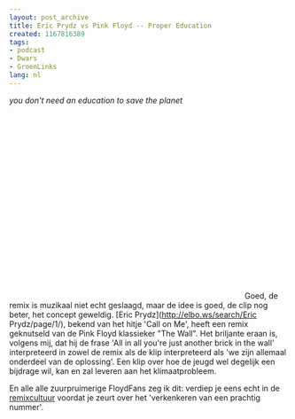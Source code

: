 ```yaml
---
layout: post_archive
title: Eric Prydz vs Pink Floyd -- Proper Education
created: 1167816389
tags:
- podcast
- Dwars
- GroenLinks
lang: nl
---
```

_you don't need an education to save the planet_<object width="425" height="350"><param name="movie" value="http://www.youtube.com/v/CivLKzRo48Y" /><param name="wmode" value="transparent" /><embed src="http://www.youtube.com/v/CivLKzRo48Y" type="application/x-shockwave-flash" wmode="transparent" width="425" height="350"></embed></object>Goed, de remix is muzikaal niet echt geslaagd, maar de idee is goed, de clip nog beter, het concept geweldig.<!--break--> [Eric Prydz](http://elbo.ws/search/Eric Prydz/page/1/), bekend van het hitje 'Call on Me', heeft een remix geknutseld van de Pink Floyd klassieker "The Wall". Het briljante eraan is, volgens mij, dat hij de frase 'All in all you're just another brick in the wall' interpreteerd in zowel de remix als de klip interpreteerd als 'we zijn allemaal onderdeel van de oplossing'. Een klip over hoe de jeugd wel degelijk een bijdrage wil, kan en zal leveren aan het klimaatprobleem.

En alle alle zuurpruimerige FloydFans zeg ik dit: verdiep je eens echt in de [remixcultuur](http://ethnomus.ucr.edu/remix_culture/remix_history.htm) voordat je zeurt over het 'verkenkeren van een prachtig nummer'.
